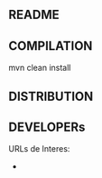 README
------------------------------------------------------------------------


COMPILATION
------------------------------------------------------------------------
mvn clean install


DISTRIBUTION
------------------------------------------------------------------------


DEVELOPERs
------------------------------------------------------------------------

URLs de Interes:

 - 